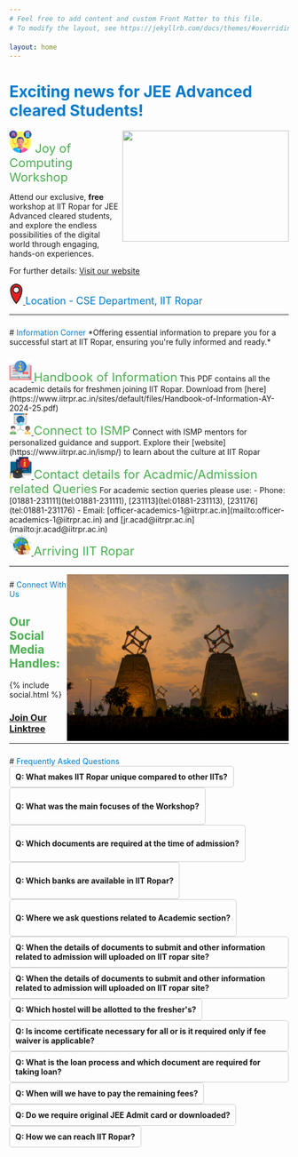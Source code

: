 ```yaml
---
# Feel free to add content and custom Front Matter to this file.
# To modify the layout, see https://jekyllrb.com/docs/themes/#overriding-theme-defaults

layout: home
---  
```

  
# <span style="color: #007acc;">Exciting news for JEE Advanced cleared Students! </span>

<!--![Image](images/s2.png)-->
<!--[![Image](images/s2.png)](https://www.iitrpr.ac.in/sites/default/files/Handbook-of-Information-AY-2024-25.pdf)-->  
<img style="float: right;" src="images/imgg.png" width="300" height="200">

<img  src="images/s2.png" width="40" height="40"><span style="color: #4caf50; font-size: 22px;"> Joy of Computing Workshop</span>
<!--# Joy of Computing Workshop (Completed)-->

Attend our exclusive, **free** workshop at IIT Ropar for JEE Advanced cleared students, and explore the endless possibilities of the digital world through engaging, hands-on experiences.

For further details: [Visit our website](/swagatam/joc)

<a href="https://www.google.com/maps/place/S.+Ramanujan+Block+-+IIT+Ropar/@30.9688583,76.4750874,18.28z/data=!4m6!3m5!1s0x39055541f9d03931:0xd82463b14ef85ff0!8m2!3d30.9689972!4d76.4756899!16s%2Fg%2F11g22z9t9g?entry=ttu">
  <img src="images/point.jpg" alt="Location" width="25">
</a><span style="color: #007acc; font-size: 18px;"> Location - CSE Department, IIT Ropar</span>


---  
<h5>  </h5>
# <span style="color: #007acc;">Information Corner</span>
*Offering essential information to prepare you for a successful start at IIT Ropar, ensuring you're fully informed and ready.*

<h3>  </h3>
<a href="https://www.iitrpr.ac.in/sites/default/files/Handbook-of-Information-AY-2024-25.pdf">
  <img src="images/s5.png" alt="Handbook Icon" width="40">
</a><span style="color: #4caf50; font-size: 22px;">Handbook of Information</span>  
This PDF contains all the academic details for freshmen joining IIT Ropar. Download from [here](https://www.iitrpr.ac.in/sites/default/files/Handbook-of-Information-AY-2024-25.pdf)

   
<br>
<a href="https://www.iitrpr.ac.in/ismp/">
  <img src="images/s6.png" alt="Handbook Icon" width="40">
</a><span style="color: #4caf50; font-size: 22px;">Connect to ISMP</span>  
Connect with ISMP mentors for personalized guidance and support. Explore their [website](https://www.iitrpr.ac.in/ismp/) to learn about the culture at IIT Ropar

<br>
<a href="https://www.iitrpr.ac.in/academic-people">
  <img src="images/s7.png" alt="Handbook Icon" width="40">
</a><span style="color: #4caf50; font-size: 22px;"> Contact details for Acadmic/Admission related Queries</span>  
For academic section queries please use: 
  - Phone: [01881-231111](tel:01881-231111), [231113](tel:01881-231113), [231176](tel:01881-231176)
  - Email: [officer-academics-1@iitrpr.ac.in](mailto:officer-academics-1@iitrpr.ac.in) and [jr.acad@iitrpr.ac.in](mailto:jr.acad@iitrpr.ac.in)

<br>
<a href="/swagatam/Logistics/">
  <img src="images/log.jpeg" alt="Handbook Icon" width="40">
</a><span style="color: #4caf50; font-size: 22px;">Arriving IIT Ropar</span>

---
<img style="float: right;" src="images/about-img.jpg" width="400" height="300">
<h5>  </h5>
# <span style="color: #007acc;">Connect With Us</span>

<h2><span style="color: #4caf50;">Our Social Media Handles:</span></h2>
{% include social.html %}
<h3>
<a href="https://linktr.ee/iitropar" class="btn">Join Our Linktree</a>
</h3>

<!-- <img style="float: right;" src="images/about-img.jpg" width="300" height="200"> -->
---
<h5>  </h5>
# <span style="color: #007acc;">Frequently Asked Questions</span>

<details>
  <summary style="border:1px solid #ccc; padding: 10px; border-radius: 5px; display: inline-block; cursor: pointer;">
<b> Q: What makes IIT Ropar unique compared to other IITs? </b>
  </summary>
  <br>
  
IIT Ropar stands out for several reasons that contribute to its unique identity among the IITs:
<ul>
<li> <b>AI for All:</b> No matter what branch you came from, we at IIT Ropar give you the opportunity to get a minor in AI.</li>
<li> <b>Branch Change:</b> IIT Ropar offers a branch change option at the end of the 1st year.</li>
<li> <b>Global Collaborations:</b> We participate in international research projects and exchange programs.</li>
<li> <b>6-Month Internship Opportunity:</b> We offer a 6-month internship opportunity for 3rd-year students.</li>
<li> <b>Location, Location, Location:</b> Located in the land of five rivers, our lush green campus offers a peaceful life.</li>
<li> <b>New Buildings and Hostels:</b> We have brand new, beautiful buildings, iconic structures, and modern hostels.</li>
    </ul>
</details>



<details>
  <summary style="border:1px solid #ccc; padding: 10px; border-radius: 5px; display: inline-block; cursor: pointer;">

<b> Q: What was the main focuses of the Workshop? </b>
</summary>
<br>

The shift from JEE preparation to college life is typically quite challenging for students. This initiative aimed to serve as a bridge between the students' coaching days and their college days. Engaging concepts were taught in a fun and interactive manner. Utilizing software like Geogebra, students will be presented with problems designed to enhance their understanding and encourage critical thinking. Connecting concepts, practical applications, and brainstorming that will help boost students' confidence and their ability to think critically.
</details>


<details>
  <summary style="border:1px solid #ccc; padding: 10px; border-radius: 5px; display: inline-block; cursor: pointer;">

<b> Q: Which documents are required at the time of admission? </b>
</summary>
<br>

1. Class xth certificate original and xerox<br>
3. Class XIIth certificate original and xerox<br>
4. Aadhar card Xerox and original.<br>
5. JEE admit card<br>
6. JEE branch allotment letter.<br>
7. Remaining Fees paid <br>
8. Passport size photograph (10) and stamp size (5)<br>
9. Category certificate if applicable<br>
10. Gap certificate if applicable<br>
11. Medical certificate in IIT Ropar format<br>
12. Income certificate <br>
These are a tentative list of documents, and the actual list (in proper format) will be uploaded on our website (https://www.iitrpr.ac.in).
</details>


<details>
  <summary style="border:1px solid #ccc; padding: 10px; border-radius: 5px; display: inline-block; cursor: pointer;">

<b> Q: Which banks are available in IIT Ropar? </b>
</summary>
<br>
State Bank of India Ropar
</details>

<details>
  <summary style="border:1px solid #ccc; padding: 10px; border-radius: 5px; display: inline-block; cursor: pointer;">

<b> Q: Where we ask questions related to Academic section? </b>
</summary>
<br>
For academic section queries please use: 01881-231111, 231113, 231176 and email id officer-academics-1@iitrpr.ac.in and jr.acad@iitrpr.ac.in.
</details>


<details>
  <summary style="border:1px solid #ccc; padding: 10px; border-radius: 5px; display: inline-block; cursor: pointer;">
<b> Q: When the details of documents to submit and other information related to admission will uploaded on IIT ropar site? </b>
</summary>
<br>
The details will be uploaded on Monday (08-07-2024) on our website https://www.iitrpr.ac.in
</details>


<details>
  <summary style="border:1px solid #ccc; padding: 10px; border-radius: 5px; display: inline-block; cursor: pointer;">
<b> Q: When the details of documents to submit and other information related to admission will uploaded on IIT ropar site? </b>
</summary>
<br>
The details will be uploaded on Monday (08-07-2024) on our website https://www.iitrpr.ac.in
</details>


<details>
  <summary style="border:1px solid #ccc; padding: 10px; border-radius: 5px; display: inline-block; cursor: pointer;">
<b> Q: Which hostel will be allotted to the fresher's? </b>
</summary>
<br>
The allocation of the hostel is distributed. A circular regarding the same will be put on the website soon.
</details>


<details>
  <summary style="border:1px solid #ccc; padding: 10px; border-radius: 5px; display: inline-block; cursor: pointer;">
<b> Q: Is income certificate necessary for all or is it required only if fee waiver is applicable? </b>
</summary>
<br>
All the forms which will be uploaded on our website on Monday, 08-07-2024 are mandatory.
</details>




<details>
  <summary style="border:1px solid #ccc; padding: 10px; border-radius: 5px; display: inline-block; cursor: pointer;">
<b> Q: What is the loan process and which document are required for taking loan? </b>
</summary>
<br>
For loan and loan process please visit SBI located inside IIT Ropar Campus.
</details>




<details>
  <summary style="border:1px solid #ccc; padding: 10px; border-radius: 5px; display: inline-block; cursor: pointer;">
<b> Q: When will we have to pay the remaining fees? </b>
</summary>
<br>
The details regarding this will be uploaded on Monday (08-07-2024) on our website https://www.iitrpr.ac.in
</details>


<details>
  <summary style="border:1px solid #ccc; padding: 10px; border-radius: 5px; display: inline-block; cursor: pointer;">
<b> Q: Do we require original JEE Admit card or downloaded? </b>
</summary>
<br>
Usually we prefer original JEE Admit card.
</details>





<details>
  <summary style="border:1px solid #ccc; padding: 10px; border-radius: 5px; display: inline-block; cursor: pointer;">
<b> Q: How we can reach IIT Ropar? </b>
</summary>You can reach IIT Ropar using the following methods:

    * *By Air:* The closest airport is Chandigarh International Airport, which is 56 kilometers away. 

    * *By Rail:* The nearest railway stations are: Ropar Railway Station, located approximately 7.5 kilometers away (From there, take an autorickshaw to the campus) and Chandigarh Railway Station, which is about 59 kilometers from the campus.

    From Chandigarh, you can reach the campus in two ways:
    * By hiring a cab directly to the campus.
    * Reach ISBT-43 (Sector 43, Chandigarh) bus stand, take a bus to Police Lines (Ropar) or Ropar Bus Stand (Old or New). From there, you can easily get an autorickshaw to the campus.

    **Note:** If you are arriving late night or early morning, then you might find it difficult to get an autorickshaw. In that case, you can contact us… We will help you.

    *Google Map link for IIT Ropar main campus:* [link](https://goo.gl/maps/UVg99q5v51rPbMMY7)
</details>











